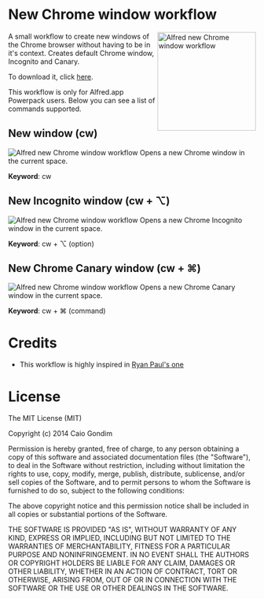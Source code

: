 # New Chrome window workflow

<img src="https://raw2.github.com/caiogondim/alfred-chrome-window-workflow/master/img/chrome-logo.png" alt="Alfred new Chrome window workflow" align="right" width="200px" />

A small workflow to create new windows of the Chrome browser without having to
be in it's context. Creates default Chrome window, Incognito and Canary.

To download it, click
[here](https://github.com/caiogondim/alfred-iterm-workflow/raw/master/iTerm.alfredworkflow).

This workflow is only for Alfred.app Powerpack users. Below you can see a list
of commands supported.

## New window (cw)

<img src="https://raw2.github.com/caiogondim/alfred-chrome-window-workflow/master/img/open-chrome-window.png" alt="Alfred new Chrome window workflow" />
Opens a new Chrome window in the current space.

**Keyword**: cw


## New Incognito window (cw + ⌥)

<img src="https://raw2.github.com/caiogondim/alfred-chrome-window-workflow/master/img/open-incognito-window.png" alt="Alfred new Chrome window workflow" />
Opens a new Chrome Incognito window in the current space.

**Keyword**: cw + ⌥ (option)

## New Chrome Canary window (cw + ⌘)

<img src="https://raw2.github.com/caiogondim/alfred-chrome-window-workflow/master/img/open-canary-window.png" alt="Alfred new Chrome window workflow" />
Opens a new Chrome Canary window in the current space.

**Keyword**: cw + ⌘ (command)

# Credits

- This workflow is highly inspired in [Ryan Paul's one](http://blog.phault.net/2013/01/my-first-workflows-for-the-alfred-v2-beta/)

# License

The MIT License (MIT)

Copyright (c) 2014 Caio Gondim

Permission is hereby granted, free of charge, to any person obtaining a copy
of this software and associated documentation files (the "Software"), to deal
in the Software without restriction, including without limitation the rights
to use, copy, modify, merge, publish, distribute, sublicense, and/or sell
copies of the Software, and to permit persons to whom the Software is
furnished to do so, subject to the following conditions:

The above copyright notice and this permission notice shall be included in all
copies or substantial portions of the Software.

THE SOFTWARE IS PROVIDED "AS IS", WITHOUT WARRANTY OF ANY KIND, EXPRESS OR
IMPLIED, INCLUDING BUT NOT LIMITED TO THE WARRANTIES OF MERCHANTABILITY,
FITNESS FOR A PARTICULAR PURPOSE AND NONINFRINGEMENT. IN NO EVENT SHALL THE
AUTHORS OR COPYRIGHT HOLDERS BE LIABLE FOR ANY CLAIM, DAMAGES OR OTHER
LIABILITY, WHETHER IN AN ACTION OF CONTRACT, TORT OR OTHERWISE, ARISING FROM,
OUT OF OR IN CONNECTION WITH THE SOFTWARE OR THE USE OR OTHER DEALINGS IN THE
SOFTWARE.
